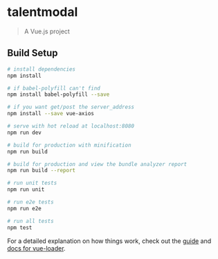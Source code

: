 # talentmodal

> A Vue.js project

## Build Setup

``` bash
# install dependencies
npm install

# if babel-polyfill can't find
npm install babel-polyfill --save

# if you want get/post the server_address
npm install --save vue-axios

# serve with hot reload at localhost:8080
npm run dev

# build for production with minification
npm run build

# build for production and view the bundle analyzer report
npm run build --report

# run unit tests
npm run unit

# run e2e tests
npm run e2e

# run all tests
npm test
```

For a detailed explanation on how things work, check out the [guide](http://vuejs-templates.github.io/webpack/) and [docs for vue-loader](http://vuejs.github.io/vue-loader).
